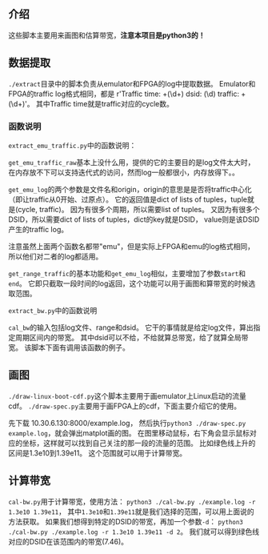 ## 介绍

这些脚本主要用来画图和估算带宽，**注意本项目是python3的！**

## 数据提取

`./extract`目录中的脚本负责从emulator和FPGA的log中提取数据。
Emulator和FPGA的traffic log格式相同，都是
r'Traffic time: +(\d+) dsid: (\d) traffic: +(\d+)'。
其中Traffic time就是traffic对应的cycle数。

### 函数说明
`extract_emu_traffic.py`中的函数说明：

`get_emu_traffic_raw`基本上没什么用，提供的它的主要目的是log文件太大时，
在内存放不下可以支持迭代式的访问，然而log一般都很小，内存放得下。。

`get_emu_log`的两个参数是文件名和origin，origin的意思是是否将traffic中心化
（即让traffic从0开始、过原点）。
它的返回值是dict of lists of tuples，tuple就是(cycle, traffic)。
因为有很多个周期，所以需要list of tuples。
又因为有很多个DSID，所以需要dict of lists of tuples，dict的key就是DSID，
value则是该DSID产生的traffic log。

注意虽然上面两个函数名都带"emu"，但是实际上FPGA和emu的log格式相同，
所以他们对二者的log都适用。

`get_range_traffic`的基本功能和`get_emu_log`相似，主要增加了参数`start`和`end`。
它即只截取一段时间的log返回，这个功能可以用于画图和算带宽的时候选取范围。

`extract_bw.py`中的函数说明

`cal_bw`的输入包括log文件、range和dsid。
它干的事情就是给定log文件，算出指定周期区间内的带宽。
其中dsid可以不给，不给就算总带宽，给了就算全局带宽。
该脚本下面有调用该函数的例子。

## 画图

`./draw-linux-boot-cdf.py`这个脚本主要用于画emulator上Linux启动的流量cdf。
`./draw-spec.py`主要用于画FPGA上的cdf，下面主要介绍它的使用。

先下载 10.30.6.130:8000/example.log，
然后执行`python3 ./draw-spec.py example.log`，就会弹出matplot画的图。
在图里移动鼠标，右下角会显示鼠标对应的坐标，这样就可以找到自己关注的那一段的流量的范围。
比如绿色线上升的区间是1.3e10到1.39e11。
这个范围就可以用于计算带宽。

## 计算带宽

`cal-bw.py`用于计算带宽，使用方法：
`python3 ./cal-bw.py ./example.log -r 1.3e10 1.39e11`，
其中`1.3e10`和`1.39e11`就是我们选择的范围，可以用上面说的方法获取。
如果我们想得到特定的DSID的带宽，再加一个参数`-d`：
`python3 ./cal-bw.py ./example.log -r 1.3e10 1.39e11 -d 2`。
我们就可以得到绿色线对应的DSID在该范围内的带宽(7.46)。
